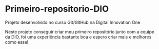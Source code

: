 # Primeiro-repositorio-DIO

Projeto desenvolvido no curso Git/GitHub na Digital Innovation One

Neste projeto conseguir criar meu primeiro repositório junto com a equipe da DIO, foi uma experiência bastante boa e espero criar mais e melhores como esse! 
